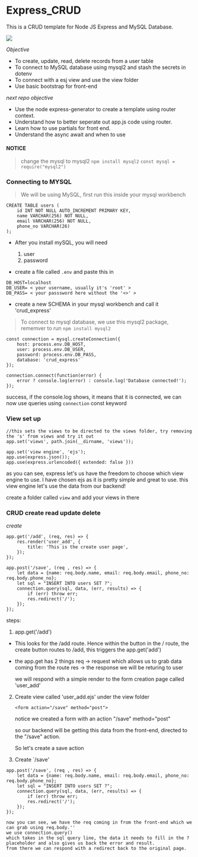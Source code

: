 # Express_CRUD
This is a CRUD template for Node JS Express and MySQL Database. 

<img src="static\img\banner.png"/>


*Objective*
* To create, update, read, delete records from a user table
* To connect to MySQL database using mysql2 and stash the secrets in dotenv
* To connect with a esj view and use the view folder
* Use basic bootstrap for front-end

*next repo objective*
* Use the node express-generator to create a template using router context.
* Understand how to better seperate out app.js code using router.
* Learn how to use partials for front end.
* Understand the async await and when to use

#### NOTICE
> change the mysql to mysql2
```npm install mysql2```
```const mysql = require("mysql2")```

### Connecting to MYSQL
> We will be using MySQL, first run this inside your mysql workbench

```
CREATE TABLE users (
	id INT NOT NULL AUTO_INCREMENT PRIMARY KEY,
    name VARCHAR(256) NOT NULL,
    email VARCHAR(256) NOT NULL,
    phone_no VARCHAR(26)
);
```

- After you install mySQL, you will need
    1. user
    2. password

- create a file called  `.env` and paste this in
```
DB_HOST=localhost
DB_USER= < your username, usually it's 'root' >
DB_PASS= < your passsword here without the '<>' >
```

- create a new SCHEMA in your mysql workbench and call it 'crud_express'


> To connect to mysql database, we use this mysql2 package, rememver to run `npm install mysql2`

```
const connection = mysql.createConnection({
    host: process.env.DB_HOST,
    user: process.env.DB_USER,
    password: process.env.DB_PASS,
    database: 'crud_express'
});

connection.connect(function(error) {
    error ? console.log(error) : console.log('Database connected!');
});
```

success, if the console.log shows, it means that it is connected, we can now use queries using `connection` const keyword

### View set up

```
//this sets the views to be directed to the views folder, try removing the 's' from views and try it out
app.set('views', path.join(__dirname, 'views'));

app.set('view engine', 'ejs');
app.use(express.json());
app.use(express.urlencoded({ extended: false }))
```

as you can see, express let's us have the freedom to choose which view engine to use. I have chosen ejs as it is pretty simple and great to use.
this view engine let's use the data from our backend!

create a folder called `view` and add your views in there

### CRUD create read update delete

*create*

```
app.get('/add', (req, res) => {
    res.render('user_add', {
        title: 'This is the create user page',
    });
});

app.post('/save', (req , res) => {
    let data = {name: req.body.name, email: req.body.email, phone_no: req.body.phone_no};
    let sql = "INSERT INTO users SET ?";
    connection.query(sql, data, (err, results) => {
        if (err) throw err;
        res.redirect('/');
    });
});
```

steps: 

1. app.get('/add')

- This looks for the /add route. Hence within the button in the / route, the create button routes to /add, this triggers the app.get('add')
- the app.get has 2 things
    req -> request which allows us to grab data coming from the route
    res -> the response we will be returing to user

    we will respond with a simple render to the form creation page called 'user_add'

2. Create view called 'user_add.ejs' under the view folder
    ```
    <form action="/save" method="post">
    ```
    notice we created a form with an action "/save" method="post"

    so our backend will be getting this data from the front-end, directed to the "/save" action. 

    So let's create a save action

3. Create `/save'

```
app.post('/save', (req , res) => {
    let data = {name: req.body.name, email: req.body.email, phone_no: req.body.phone_no};
    let sql = "INSERT INTO users SET ?";
    connection.query(sql, data, (err, results) => {
        if (err) throw err;
        res.redirect('/');
    });
});
```

    now you can see, we have the req coming in from the front-end which we can grab using req.body.''
    we use connection.query() 
    which takes in the sql query line, the data it needs to fill in the ? placeholder and also gives us back the error and result.
    from there we can respond with a redirect back to the original page. 

